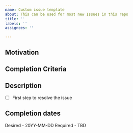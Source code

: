 ```yaml
---
name: Custom issue template
about: This can be used for most new Issues in this repo
title: ''
labels: ''
assignees: ''

---
```


## Motivation

## Completion Criteria

## Description
- [ ] First step to resolve the issue

## Completion dates
Desired - 20YY-MM-DD
Required - TBD
